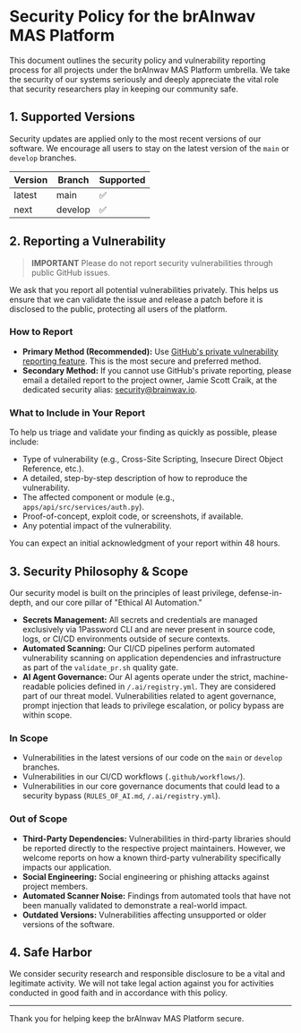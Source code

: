 # Security Policy for the brAInwav MAS Platform

This document outlines the security policy and vulnerability reporting process for all projects under the brAInwav MAS Platform umbrella. We take the security of our systems seriously and deeply appreciate the vital role that security researchers play in keeping our community safe.

## 1. Supported Versions

Security updates are applied only to the most recent versions of our software. We encourage all users to stay on the latest version of the `main` or `develop` branches.

| Version | Branch  | Supported          |
| ------- | ------- | ------------------ |
| latest  | main    | :white_check_mark: |
| next    | develop | :white_check_mark: |

## 2. Reporting a Vulnerability

> **IMPORTANT**
> Please do not report security vulnerabilities through public GitHub issues.

We ask that you report all potential vulnerabilities privately. This helps us ensure that we can validate the issue and release a patch before it is disclosed to the public, protecting all users of the platform.

### How to Report

- **Primary Method (Recommended):** Use [GitHub's private vulnerability reporting feature](https://docs.github.com/en/code-security/security-advisories/guidance-on-reporting-and-writing/privately-reporting-a-security-vulnerability). This is the most secure and preferred method.
- **Secondary Method:** If you cannot use GitHub's private reporting, please email a detailed report to the project owner, Jamie Scott Craik, at the dedicated security alias: [security@brainwav.io](mailto:security@brainwav.io).

### What to Include in Your Report

To help us triage and validate your finding as quickly as possible, please include:

- Type of vulnerability (e.g., Cross-Site Scripting, Insecure Direct Object Reference, etc.).
- A detailed, step-by-step description of how to reproduce the vulnerability.
- The affected component or module (e.g., `apps/api/src/services/auth.py`).
- Proof-of-concept, exploit code, or screenshots, if available.
- Any potential impact of the vulnerability.

You can expect an initial acknowledgment of your report within 48 hours.

## 3. Security Philosophy & Scope

Our security model is built on the principles of least privilege, defense-in-depth, and our core pillar of "Ethical AI Automation."

- **Secrets Management:** All secrets and credentials are managed exclusively via 1Password CLI and are never present in source code, logs, or CI/CD environments outside of secure contexts.
- **Automated Scanning:** Our CI/CD pipelines perform automated vulnerability scanning on application dependencies and infrastructure as part of the `validate_pr.sh` quality gate.
- **AI Agent Governance:** Our AI agents operate under the strict, machine-readable policies defined in `/.ai/registry.yml`. They are considered part of our threat model. Vulnerabilities related to agent governance, prompt injection that leads to privilege escalation, or policy bypass are within scope.

### In Scope

- Vulnerabilities in the latest versions of our code on the `main` or `develop` branches.
- Vulnerabilities in our CI/CD workflows (`.github/workflows/`).
- Vulnerabilities in our core governance documents that could lead to a security bypass (`RULES_OF_AI.md`, `/.ai/registry.yml`).

### Out of Scope

- **Third-Party Dependencies:** Vulnerabilities in third-party libraries should be reported directly to the respective project maintainers. However, we welcome reports on how a known third-party vulnerability specifically impacts our application.
- **Social Engineering:** Social engineering or phishing attacks against project members.
- **Automated Scanner Noise:** Findings from automated tools that have not been manually validated to demonstrate a real-world impact.
- **Outdated Versions:** Vulnerabilities affecting unsupported or older versions of the software.

## 4. Safe Harbor

We consider security research and responsible disclosure to be a vital and legitimate activity. We will not take legal action against you for activities conducted in good faith and in accordance with this policy.

---

Thank you for helping keep the brAInwav MAS Platform secure.
